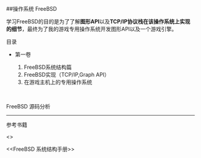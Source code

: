 ##操作系统 FreeBSD

学习FreeBSD的目的是为了了解**图形API**以及**TCP/IP协议栈在该操作系统上实现的细节**，最终为了我的游戏专用操作系统开发图形API以及一个游戏引擎。

目录

- 第一卷 

  1. FreeBSD系统结构篇
  2. FreeBSD实现（TCP/IP,Graph API）
  3. 在游戏主机上的专用操作系统

  ​







FreeBSD 源码分析









-----

参考书籍

 <<FreeBSD handbook>>

<<FreeBSD 系统结构手册>>